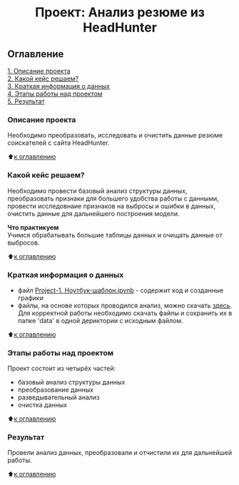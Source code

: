 # <center> Проект: Анализ резюме из HeadHunter

## Оглавление  
[1. Описание проекта](#Описание-проекта)  
[2. Какой кейс решаем?](#Какой-кейс-решаем)  
[3. Краткая информация о данных](#Краткая-информация-о-данных)  
[4. Этапы работы над проектом](#Этапы-работы-над-проектом)  
[5. Результат](#Результат)    

### Описание проекта    
Необходимо преобразовать, исследовать и очистить данные резюме соискателей с сайта HeadHunter.

:arrow_up:[к оглавлению](#Оглавление)


### Какой кейс решаем?    
Необходимо провести базовый анализ структуры данных, преобразовать признаки для большего удобства работы с данными, провести исследовнаие признаков на выбросы и ошибки в данных, очистить данные для дальнейшего построения модели. 

**Что практикуем**     
Учимся обрабатывать большие таблицы данных и очищать данные от выбросов. 

:arrow_up:[к оглавлению](#Оглавление)

### Краткая информация о данных

- файл [Project-1. Ноутбук-шаблон.ipynb](https://github.com/OlesyaNori/sf_datasciense/blob/main/project%201/Project-1.%20Ноутбук-шаблон.ipynb) - содержит код и созданные графики
- файлы, на основе которых проводился анализ, можно скачать [здесь](https://drive.google.com/drive/folders/1BRN4yryMCE4Tm6GDqhZieSQYnkalvUOY?usp=share_link). Для корректной работы необходимо скачать файлы и сохранить их в папке 'data' в одной дериктории с исходным файлом. 

:arrow_up:[к оглавлению](#Оглавление)


### Этапы работы над проектом  
Проект состоит из четырёх частей:
- базовый анализ структуры данных
- преобразование данных
- разведывательный анализ
- очистка данных

:arrow_up:[к оглавлению](#Оглавление)


### Результат  
Провели анализ данных, преобразовали и отчистили их для дальнейшей работы.

:arrow_up:[к оглавлению](#Оглавление)




